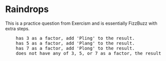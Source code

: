 # Raindrops
This is a practice question from Exercism and is essentially FizzBuzz with extra steps.

<pre>
    has 3 as a factor, add 'Pling' to the result.
    has 5 as a factor, add 'Plang' to the result.
    has 7 as a factor, add 'Plong' to the result.
    does not have any of 3, 5, or 7 as a factor, the result should be the digits of the number.
</pre>